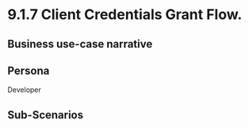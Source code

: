 # 9.1.7 Client Credentials Grant Flow. 

## Business use-case narrative


## Persona
Developer

## Sub-Scenarios

